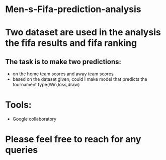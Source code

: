 # Men-s-Fifa-prediction-analysis
# Two dataset are used in the analysis the fifa results and fifa ranking
 ## The task is to make two predictions: 
 *  on the home team scores and away team scores 
 *  based on the dataset given, could I make model that predicts the tournament type(Win,loss,draw)
# Tools:
 * Google collaboratory
 # Please feel free to reach for any queries
